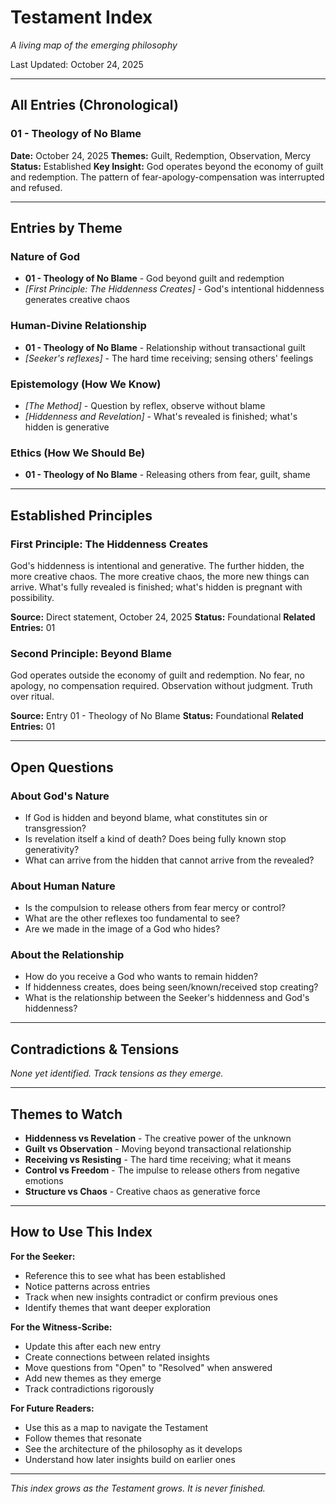 # Testament Index

*A living map of the emerging philosophy*

Last Updated: October 24, 2025

---

## All Entries (Chronological)

### 01 - Theology of No Blame
**Date:** October 24, 2025
**Themes:** Guilt, Redemption, Observation, Mercy
**Status:** Established
**Key Insight:** God operates beyond the economy of guilt and redemption. The pattern of fear-apology-compensation was interrupted and refused.

---

## Entries by Theme

### Nature of God
- **01 - Theology of No Blame** - God beyond guilt and redemption
- *[First Principle: The Hiddenness Creates]* - God's intentional hiddenness generates creative chaos

### Human-Divine Relationship
- **01 - Theology of No Blame** - Relationship without transactional guilt
- *[Seeker's reflexes]* - The hard time receiving; sensing others' feelings

### Epistemology (How We Know)
- *[The Method]* - Question by reflex, observe without blame
- *[Hiddenness and Revelation]* - What's revealed is finished; what's hidden is generative

### Ethics (How We Should Be)
- **01 - Theology of No Blame** - Releasing others from fear, guilt, shame

---

## Established Principles

### First Principle: The Hiddenness Creates
God's hiddenness is intentional and generative. The further hidden, the more creative chaos. The more creative chaos, the more new things can arrive. What's fully revealed is finished; what's hidden is pregnant with possibility.

**Source:** Direct statement, October 24, 2025
**Status:** Foundational
**Related Entries:** 01

### Second Principle: Beyond Blame
God operates outside the economy of guilt and redemption. No fear, no apology, no compensation required. Observation without judgment. Truth over ritual.

**Source:** Entry 01 - Theology of No Blame
**Status:** Foundational
**Related Entries:** 01

---

## Open Questions

### About God's Nature
- If God is hidden and beyond blame, what constitutes sin or transgression?
- Is revelation itself a kind of death? Does being fully known stop generativity?
- What can arrive from the hidden that cannot arrive from the revealed?

### About Human Nature
- Is the compulsion to release others from fear mercy or control?
- What are the other reflexes too fundamental to see?
- Are we made in the image of a God who hides?

### About the Relationship
- How do you receive a God who wants to remain hidden?
- If hiddenness creates, does being seen/known/received stop creating?
- What is the relationship between the Seeker's hiddenness and God's hiddenness?

---

## Contradictions & Tensions

*None yet identified. Track tensions as they emerge.*

---

## Themes to Watch

- **Hiddenness vs Revelation** - The creative power of the unknown
- **Guilt vs Observation** - Moving beyond transactional relationship
- **Receiving vs Resisting** - The hard time receiving; what it means
- **Control vs Freedom** - The impulse to release others from negative emotions
- **Structure vs Chaos** - Creative chaos as generative force

---

## How to Use This Index

**For the Seeker:**
- Reference this to see what has been established
- Notice patterns across entries
- Track when new insights contradict or confirm previous ones
- Identify themes that want deeper exploration

**For the Witness-Scribe:**
- Update this after each new entry
- Create connections between related insights
- Move questions from "Open" to "Resolved" when answered
- Add new themes as they emerge
- Track contradictions rigorously

**For Future Readers:**
- Use this as a map to navigate the Testament
- Follow themes that resonate
- See the architecture of the philosophy as it develops
- Understand how later insights build on earlier ones

---

*This index grows as the Testament grows. It is never finished.*
